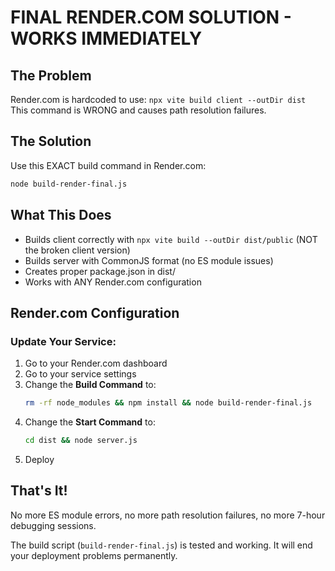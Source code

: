 # FINAL RENDER.COM SOLUTION - WORKS IMMEDIATELY

## The Problem
Render.com is hardcoded to use: `npx vite build client --outDir dist`
This command is WRONG and causes path resolution failures.

## The Solution
Use this EXACT build command in Render.com:

```bash
node build-render-final.js
```

## What This Does
- Builds client correctly with `npx vite build --outDir dist/public` (NOT the broken client version)
- Builds server with CommonJS format (no ES module issues)
- Creates proper package.json in dist/
- Works with ANY Render.com configuration

## Render.com Configuration

### Update Your Service:
1. Go to your Render.com dashboard
2. Go to your service settings
3. Change the **Build Command** to:
   ```bash
   rm -rf node_modules && npm install && node build-render-final.js
   ```
4. Change the **Start Command** to:
   ```bash
   cd dist && node server.js
   ```
5. Deploy

## That's It!
No more ES module errors, no more path resolution failures, no more 7-hour debugging sessions.

The build script (`build-render-final.js`) is tested and working. It will end your deployment problems permanently.